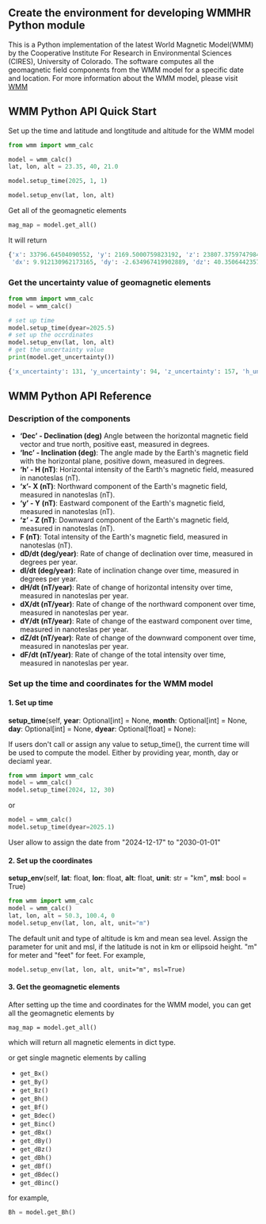 ## Create the environment for developing WMMHR Python module

This is a Python implementation of the latest World Magnetic Model(WMM) by the Cooperative Institute For Research in Environmental Sciences (CIRES), University of Colorado. The software computes all the geomagnetic field components from the WMM model for a specific date and location. 
For more information about the WMM model, please visit [WMM](https://www.ncei.noaa.gov/products/world-magnetic-model)


## WMM Python API Quick Start

Set up the time and latitude and longtitude and altitude for the WMM model

```python
from wmm import wmm_calc

model = wmm_calc()
lat, lon, alt = 23.35, 40, 21.0

model.setup_time(2025, 1, 1)

model.setup_env(lat, lon, alt)
```

Get all of the geomagnetic elements

```python
mag_map = model.get_all()
```
It will return 

```python
{'x': 33796.64504090552, 'y': 2169.5000759823192, 'z': 23807.375974798473, 'h': 33866.20655757965, 'f': 41396.993820881034, 'dec': 3.6729349783895064, 'inc': 35.10657605259875, 
 'dx': 9.912130962173165, 'dy': -2.634967419902889, 'dz': 40.350644235766644, 'dh': 9.722972933209986, 'df': 31.159827050181296, 'ddec': -0.3313818373851883, 'dinc': 2.276927851932716}
```

### Get the uncertainty value of geomagnetic elements

```python
from wmm import wmm_calc
model = wmm_calc()

# set up time
model.setup_time(dyear=2025.5)
# set up the occrdinates
model.setup_env(lat, lon, alt)
# get the uncertainty value
print(model.get_uncertainty())
```

```python
{'x_uncertainty': 131, 'y_uncertainty': 94, 'z_uncertainty': 157, 'h_uncertainty': 128, 'f_uncertainty': 145, 'declination_uncertainty': 7.77269711369558e-06, 'inclination_uncertainty': 0.21}
```

## WMM Python API Reference

### Description of the components

- **‘Dec’ - Declination (deg)** Angle between the horizontal magnetic field vector and true north, positive east, measured in degrees.
- **‘Inc’ - Inclination (deg)**: The angle made by the Earth's magnetic field with the horizontal plane, positive down, measured in degrees.
- **‘h’ - H (nT)**: Horizontal intensity of the Earth's magnetic field, measured in nanoteslas (nT).
- **‘x’- X (nT)**: Northward component of the Earth's magnetic field, measured in nanoteslas (nT).
- **‘y’ - Y (nT)**: Eastward component of the Earth's magnetic field, measured in nanoteslas (nT).
- **‘z’ - Z (nT)**: Downward component of the Earth's magnetic field, measured in nanoteslas (nT).
- **F (nT)**: Total intensity of the Earth's magnetic field, measured in nanoteslas (nT).
- **dD/dt (deg/year)**: Rate of change of declination over time, measured in degrees per year.
- **dI/dt (deg/year)**: Rate of inclination change over time, measured in degrees per year.
- **dH/dt (nT/year)**: Rate of change of horizontal intensity over time, measured in nanoteslas per year.
- **dX/dt (nT/year)**: Rate of change of the northward component over time, measured in nanoteslas per year.
- **dY/dt (nT/year)**: Rate of change of the eastward component over time, measured in nanoteslas per year.
- **dZ/dt (nT/year)**: Rate of change of the downward component over time, measured in nanoteslas per year.
- **dF/dt (nT/year)**: Rate of change of the total intensity over time, measured in nanoteslas per year.


### Set up the time and coordinates for the WMM model

#### 1. Set up time 

**setup_time**(self, **year**: Optional[int] = None, **month**: Optional[int] = None, **day**: Optional[int] = None,
                   **dyear**: Optional[float] = None):

If users don't call or assign any value to setup_time(), the current time will be used to compute the model.
Either by providing year, month, day or deciaml year.
```python
from wmm import wmm_calc
model = wmm_calc()
model.setup_time(2024, 12, 30)
```
or 
```python
model = wmm_calc()
model.setup_time(dyear=2025.1)
```

User allow to assign the date from "2024-12-17" to "2030-01-01"

#### 2. Set up the coordinates

**setup_env**(self, **lat**: float, **lon**: float, **alt**: float, **unit**: str = "km", **msl**: bool = True)
```python
from wmm import wmm_calc
model = wmm_calc()
lat, lon, alt = 50.3, 100.4, 0
model.setup_env(lat, lon, alt, unit="m")
```

The default unit and type of altitude is km and mean sea level. 
Assign the parameter for unit and msl, if the latitude is not in km or ellipsoid height.
"m" for meter and "feet" for feet. For example,
```
model.setup_env(lat, lon, alt, unit="m", msl=True)
```

#### 3. Get the geomagnetic elements

After setting up the time and coordinates for the WMM model, you can get all the geomagnetic elements by

```
mag_map = model.get_all()
```

which will return all magnetic elements in dict type.

or get single magnetic elements by calling

- `get_Bx()`
- `get_By()`
- `get_Bz()`
- `get_Bh()`
- `get_Bf()`
- `get_Bdec()`
- `get_Binc()`
- `get_dBx()`
- `get_dBy()`
- `get_dBz()`
- `get_dBh()`
- `get_dBf()`
- `get_dBdec()`
- `get_dBinc()`

for example,
```python
Bh = model.get_Bh()
```

